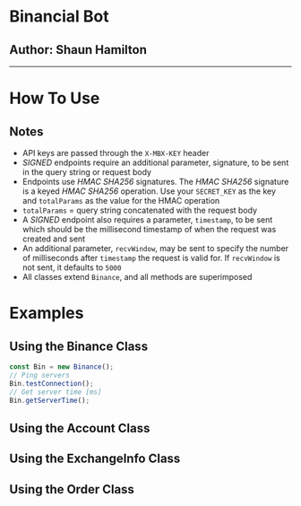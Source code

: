 # Binancial Bot

## Author: Shaun Hamilton

---

# How To Use

## Notes

- API keys are passed through the `X-MBX-KEY` header
- _SIGNED_ endpoints require an additional parameter, signature, to be sent in the query string or request body
- Endpoints use _HMAC SHA256_ signatures. The _HMAC SHA256_ signature is a keyed _HMAC SHA256_ operation. Use your `SECRET_KEY` as the key and `totalParams` as the value for the HMAC operation
- `totalParams` = query string concatenated with the request body
- A _SIGNED_ endpoint also requires a parameter, `timestamp`, to be sent which should be the millisecond timestamp of when the request was created and sent
- An additional parameter, `recvWindow`, may be sent to specify the number of milliseconds after `timestamp` the request is valid for. If `recvWindow` is not sent, it defaults to `5000`
- All classes extend `Binance`, and all methods are superimposed

# Examples

## Using the Binance Class

```ts
const Bin = new Binance();
// Ping servers
Bin.testConnection();
// Get server time [ms]
Bin.getServerTime();
```

## Using the Account Class

## Using the ExchangeInfo Class

## Using the Order Class

